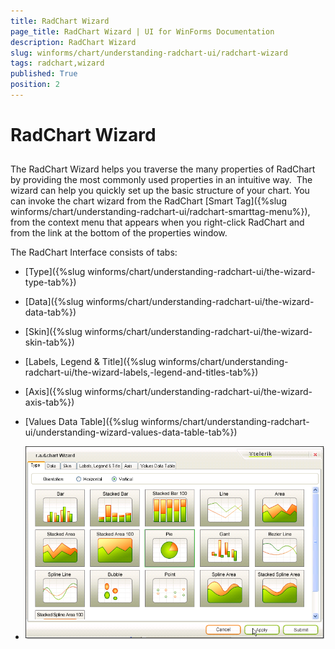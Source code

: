 ```yaml
---
title: RadChart Wizard
page_title: RadChart Wizard | UI for WinForms Documentation
description: RadChart Wizard
slug: winforms/chart/understanding-radchart-ui/radchart-wizard
tags: radchart,wizard
published: True
position: 2
---
```


# RadChart Wizard



## 

The RadChart Wizard helps you traverse the many properties of RadChart by providing the most commonly used properties in an intuitive way.  The wizard can help you quickly set up the basic structure of your chart. You can invoke the chart wizard from the RadChart [Smart Tag]({%slug winforms/chart/understanding-radchart-ui/radchart-smarttag-menu%}), from the context menu that appears when you right-click RadChart and from the link at the bottom of the properties window.

The RadChart Interface consists of tabs: 

* [Type]({%slug winforms/chart/understanding-radchart-ui/the-wizard-type-tab%})

* [Data]({%slug winforms/chart/understanding-radchart-ui/the-wizard-data-tab%})

* [Skin]({%slug winforms/chart/understanding-radchart-ui/the-wizard-skin-tab%})

* [Labels, Legend & Title]({%slug winforms/chart/understanding-radchart-ui/the-wizard-labels,-legend-and-titles-tab%})

* [Axis]({%slug winforms/chart/understanding-radchart-ui/the-wizard-axis-tab%})

* [Values Data Table]({%slug winforms/chart/understanding-radchart-ui/understanding-wizard-values-data-table-tab%})
* ![chart-understanding-radchart-ui-radchart-wizard 001](images/chart-understanding-radchart-ui-radchart-wizard001.png)
